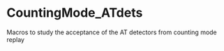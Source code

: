 # CountingMode_ATdets

Macros to study the acceptance of the AT detectors from counting mode replay
